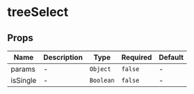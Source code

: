 # treeSelect

## Props

<!-- @vuese:treeSelect:props:start -->
|Name|Description|Type|Required|Default|
|---|---|---|---|---|
|params|-|`Object`|`false`|-|
|isSingle|-|`Boolean`|`false`|-|

<!-- @vuese:treeSelect:props:end -->


